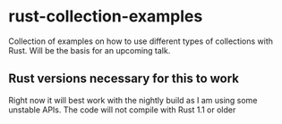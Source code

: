 # rust-collection-examples

Collection of examples on how to use different types of collections with Rust. Will be the basis for an upcoming talk.


## Rust versions necessary for this to work
Right now it will best work with the nightly build as I am using some unstable APIs. The code will not compile with Rust 1.1 or older
